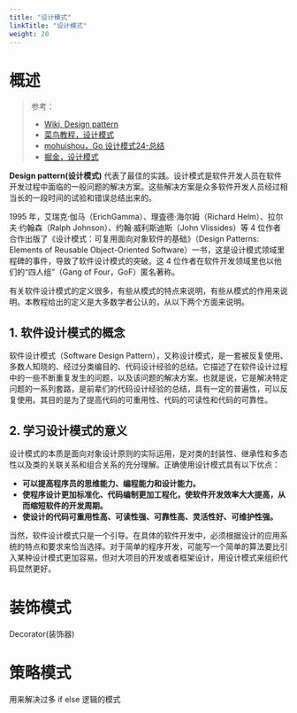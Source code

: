```yaml
---
title: "设计模式"
linkTitle: "设计模式"
weight: 20
---
```


# 概述

> 参考：
>
> - [Wiki, Design pattern](https://en.wikipedia.org/wiki/Design_pattern)
> - [菜鸟教程，设计模式](https://www.runoob.com/design-pattern/design-pattern-intro.html)
> - [mohuishou，Go 设计模式24-总结](https://lailin.xyz/post/go-design-pattern.html)
> - [掘金，设计模式](https://juejin.cn/post/6844904016703389709)

**Design pattern(设计模式)** 代表了最佳的实践。设计模式是软件开发人员在软件开发过程中面临的一般问题的解决方案。这些解决方案是众多软件开发人员经过相当长的一段时间的试验和错误总结出来的。

1995 年，艾瑞克·伽马（ErichGamma）、理査德·海尔姆（Richard Helm）、拉尔夫·约翰森（Ralph Johnson）、约翰·威利斯迪斯（John Vlissides）等 4 位作者合作出版了《设计模式：可复用面向对象软件的基础》（Design Patterns: Elements of Reusable Object-Oriented Software）一书，这是设计模式领域里程碑的事件，导致了软件设计模式的突破。这 4 位作者在软件开发领域里也以他们的“四人组”（Gang of Four，GoF）匿名著称。

有关软件设计模式的定义很多，有些从模式的特点来说明，有些从模式的作用来说明。本教程给出的定义是大多数学者公认的，从以下两个方面来说明。

## 1. 软件设计模式的概念

软件设计模式（Software Design Pattern），又称设计模式，是一套被反复使用、多数人知晓的、经过分类编目的、代码设计经验的总结。它描述了在软件设计过程中的一些不断重复发生的问题，以及该问题的解决方案。也就是说，它是解决特定问题的一系列套路，是前辈们的代码设计经验的总结，具有一定的普遍性，可以反复使用。其目的是为了提高代码的可重用性、代码的可读性和代码的可靠性。

## 2. 学习设计模式的意义

设计模式的本质是面向对象设计原则的实际运用，是对类的封装性、继承性和多态性以及类的关联关系和组合关系的充分理解。正确使用设计模式具有以下优点：

-   **可以提高程序员的思维能力、编程能力和设计能力。**
-   **使程序设计更加标准化、代码编制更加工程化，使软件开发效率大大提高，从而缩短软件的开发周期。**
-   **使设计的代码可重用性高、可读性强、可靠性高、灵活性好、可维护性强。**

当然，软件设计模式只是一个引导。在具体的软件开发中，必须根据设计的应用系统的特点和要求来恰当选择。对于简单的程序开发，可能写一个简单的算法要比引入某种设计模式更加容易。但对大项目的开发或者框架设计，用设计模式来组织代码显然更好。



# 装饰模式

Decorator(装饰器)

# 策略模式

用来解决过多 if else 逻辑的模式